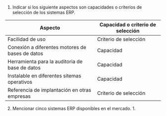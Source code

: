 1. Indicar si los siguiente aspectos son capacidades o criterios de selección de los sistemas ERP.

| Aspecto                                         | Capacidad o criterio de selección |
| ----------------------------------------------- | --------------------------------- |
| Facilidad de uso                                | Criterio de selección             |
| Conexión a diferentes motores de bases de datos | Capacidad                         |
| Herramienta para la auditoria de base de datos  | Capacidad                         |
| Instalable en diferentes sitemas operativos     | Capacidad                         |
| Referencia de implantación en otras empresas    | Criterio de selección             |

2. Mencionar cinco sistemas ERP disponibles en el mercado.
	1. 